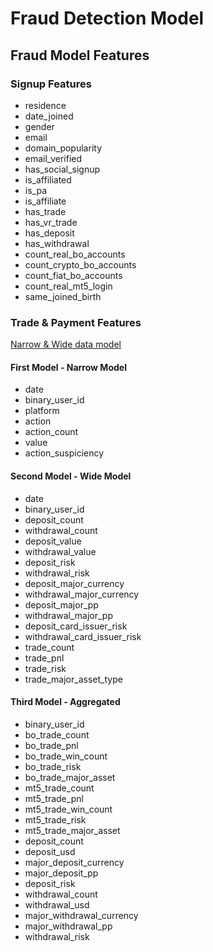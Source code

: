 # Fraud Detection Model
## Fraud Model Features
### Signup Features
- residence
- date_joined
- gender
- email
- domain_popularity
- email_verified
- has_social_signup
- is_affiliated
- is_pa
- is_affiliate
- has_trade
- has_vr_trade
- has_deposit
- has_withdrawal
- count_real_bo_accounts
- count_crypto_bo_accounts
- count_fiat_bo_accounts
- count_real_mt5_login
- same_joined_birth

### Trade & Payment Features
[Narrow & Wide data model](https://en.wikipedia.org/wiki/Wide_and_narrow_data)
#### First Model - Narrow Model
- date
- binary_user_id
- platform
- action
- action_count
- value
- action_suspiciency
#### Second Model - Wide Model
- date
- binary_user_id
- deposit_count
- withdrawal_count
- deposit_value
- withdrawal_value
- deposit_risk
- withdrawal_risk
- deposit_major_currency
- withdrawal_major_currency
- deposit_major_pp
- withdrawal_major_pp
- deposit_card_issuer_risk
- withdrawal_card_issuer_risk
- trade_count
- trade_pnl
- trade_risk
- trade_major_asset_type

#### Third Model - Aggregated
- binary_user_id
- bo_trade_count
- bo_trade_pnl
- bo_trade_win_count
- bo_trade_risk
- bo_trade_major_asset
- mt5_trade_count
- mt5_trade_pnl
- mt5_trade_win_count
- mt5_trade_risk
- mt5_trade_major_asset
- deposit_count
- deposit_usd
- major_deposit_currency
- major_deposit_pp
- deposit_risk
- withdrawal_count
- withdrawal_usd
- major_withdrawal_currency
- major_withdrawal_pp
- withdrawal_risk
